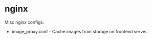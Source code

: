 nginx
=====
Misc nginx configs.

- image_proxy.conf - Cache images from storage on frontend server.
